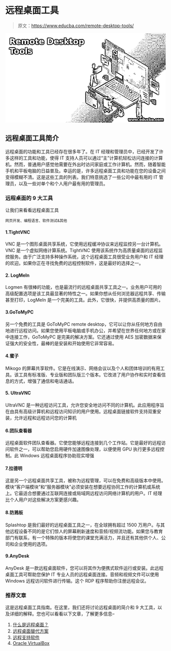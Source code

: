 # 远程桌面工具

> 原文：<https://www.educba.com/remote-desktop-tools/>

![Remote Desktop Tools](img/c0129b1d662515b5983940c80896e7b8.png)



## 远程桌面工具简介

远程桌面的功能和工具已经存在很多年了。在 IT 经理和管理员中，已经开发了许多这样的工具和功能，使得 IT 支持人员可以通过“主”计算机轻松访问连接的计算机。然而，普通用户感觉他需要在外出时访问家庭或工作计算机。然而，随着智能手机和平板电脑的日益普及。幸运的是，许多远程桌面工具和功能在您的设备之间变得模糊不清。这是这些工具的列表。我们特意挑选了一些公司中最有用的 IT 管理员，以及一些对单个和个人用户最有用的管理员。

### 远程桌面的 9 大工具

让我们来看看远程桌面工具

<small>网页开发、编程语言、软件测试&其他</small>

#### 1.TightVNC

VNC 是一个图形桌面共享系统，它使用远程缓冲协议来远程监控另一台计算机。VNC 是一个虚拟网络计算系统。TightVNC 使用该系统作为高质量桌面的远程监控服务。由于广泛支持多种操作系统，这个远程桌面工具很受业务用户和 IT 经理的欢迎。如果你正在寻找免费的远程控制软件，这是最好的选择之一。

#### 2\. LogMeIn

Logmen 有很棒的功能，也是最流行的远程桌面共享工具之一。业务用户可用的高级配置选项是该工具最显著的特性之一。如果你想从任何浏览器远程共享、传输甚至打印，LogMeIn 是一个完美的工具。此外，它很快，并提供高质量的图片。

#### 3.GoToMyPC

另一个免费的工具是 GoToMyPC remote desktop，它可以让你从任何地方自由地进行远程访问。如果您使用平板电脑或手机办公，并希望在世界任何地方或在家中连接工作，GoToMyPC 是完美的解决方案。它还通过使用 AES 加密数据来保证强大的安全性，最棒的是安装和开始使用它非常容易。

#### 4.蜜子

Mikogo 的屏幕共享软件。它是在线演示、网络会议以及个人和团体培训的有用工具。该工具有标准版、专业版和团队版三个版本。它改进了用户协作和实时查看信息的方式，增强了通信和电话通话。

#### 5. UltraVNC

UltraVNC 是一种远程访问工具，允许您安全地访问不同的计算机。此应用程序旨在由具有高级计算机和远程访问知识的用户使用。远程桌面链接软件支持双重安装，允许远程和远程访问您的计算机

#### 6.团队查看器

远程桌面软件团队查看器。它使您能够远程连接到几个工作站。它是最好的远程访问软件之一，可以帮助您启用硬件加速图像处理，以便使用 GPU 执行更多远程控制。此 Windows 远程桌面程序协助现实增强

#### 7.拉德明

这是另一个远程桌面共享工具，被称为远程管理，可以在免费和高级版本中使用。模块“客户端模块”和“服务器模块”必须安装在想要远程协同工作的计算机或系统上。它最适合想要通过互联网连接或局域网远程访问网络计算机的用户。IT 经理比个人用户对这些解决方案更感兴趣。

#### 8.防溅板

Splashtop 是我们最好的远程桌面工具之一，在全球拥有超过 1500 万用户。与其他远程设备不同的是它们惊人的屏幕刷新速度和音频/视频流功能。如果您与教育部门有联系，有一个特殊的版本将使您的课堂充满活力，并且还有其他供个人、公司和企业使用的选项。

#### 9.AnyDesk

AnyDesk 是一款远程桌面软件，您可以将其作为便携式软件运行或安装。此远程桌面工具可帮助您保护 IT 专业人员的远程桌面连接。音频和视频文件可以使用 Windows 远程访问软件进行传输。这个 RDP 程序帮助你注册远程会议。

### 推荐文章

这是远程桌面工具指南。在这里，我们还将讨论远程桌面的简介和 9 大工具，以及详细的解释。您也可以看看以下文章，了解更多信息–

1.  [什么是远程桌面？](https://www.educba.com/what-is-remote-desktop/)
2.  [远程桌面替代方案](https://www.educba.com/remote-desktop-alternatives/)
3.  [远程支持软件](https://www.educba.com/remote-support-softwares/)
4.  [Oracle VirtualBox](https://www.educba.com/oracle-virtualbox/)





